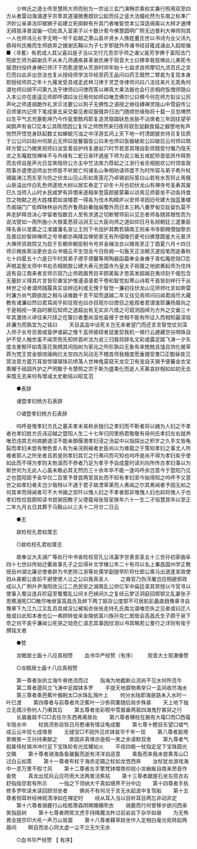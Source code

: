 <!-- { "loadSidebar": true } -->
　　少林氏之道士传至慧照大师而别为一宗设三玄门演畅宗乘权实兼行照用双至四方从者雷动海涌逮乎宗季其道寖微惠朗钦公起而任之竖大法幢屹然为东南之标凖广济妙公亲承法印据狮子岩建立死阕鲜有升其门者唯智觉本公深造阃奥以大辨才通博无碍慈泽普滋徧一切处其入室弟子以十数计若今佛慧圆明广照无边普利大禅师则其一人也师讳元长字无明一号千岩越之萧山县许贤乡人族姓董氏世以书诗为业父讳九鼎母何氏晚而生师欲弃之嫂谢氏鞠以为子七岁即就外传诸书经目辄成诵出入蹈矩循■〈寻蒦〉有若成人其父喜曰是子当以文行亢吾宗乎师之诸父昙芳学佛于富阳法门院欲乞师为嗣谢氏不从未几师遘疾甚革谢氏祷于观音大士曰佛幸我慈俾此儿弗死令服洒扫役终身祷巳师汗下而愈遂使从芳游时师年始十七益求良师摩切九流百氏之言巳而曰此非出世法也复从授经师学法华经至药王品问曰药王既然二臂曷为复现本身耶授经师异之年十九薙发受具戒走武林习律于灵芝寺律师问曰八法往来片无乖角何谓也师曰胡不问第九法乎律师曰问律而答以禅真大乘法器也会行丞相府饭僧师随众入本公亦在座遥见师即呼谓曰汝日用何如师曰唯念佛尔公曰佛今何在师方拟议公厉声叱之师遂胡跪作礼求示法要公以狗子无佛性之语授之继往縳禅灵隐山中雪庭传公召师掌内记师下笔成章五采交粲见者叹服俄弃归法门随顺世缘殆将十载一旦忽喟然曰生平气志充塞乾坤乃今作瓮里酰鸡耶复造灵隐跏砆危坐胁不沾席者三年因往望亭闻鹊声有省□见本公具陈悟因公复斥之师愤然来归夜将寂忽鼠翻食猫之器堕地有声恍然开悟觉身跃起数丈如蝉蜕污浊之中浮游玄间上天下地一时清朗披衣待旦复往质于公公问曰赵州何故云无师曰鼠餐猫饭公曰未也师曰饭器破矣公曰破后云何师曰筑碎方甓公乃微笑祝师曰汝宜善自护持复遯岩穴时节若至其理自彰师既受付嘱乃隐天龙之东庵耽悦禅味不与外缘有二蛇日来环遶座下师为说三皈五戒蛇矫首低昂作拜势而去师自是声光日显笑隐欣公方主中竺法席力荐起之江浙行省丞相脱欢公时领宣政院事亦遣使迫师出世师皆不听居亡何诸名山争相劝请师度不为时所容与弟子希升杖锡踰涛江而东至乌伤之伏龙山见山形如青莲花乃卓锡岩际誓曰山若有水吾将止焉俄山泉溢出作白乳色师遂依大树以居实泰定丁卯冬十月也初伏龙山有禅寺号圣寿其废巳久当师入山时乡民咸梦有异僧来遂相率登孱颜披蒙幕以访焉见师晏坐不动各持食饮之物献之邑大姓楼君如浚楼君一得各为伐木构精庐以安师寻因旧号建大伽蓝重楼杰阁端门广街辉映林谷内而齐鲁燕赵秦陇闽蜀外而日本三韩八番罗甸交趾留仇莫不奔走胪拜咨决心学留者恒数百人至有求道之切断臂师前以见志者师各随其根性而为说法譬如一雨所施小大根茎悉获沾涧王公大臣向师之道如仰日月名倾朝廷三遣重臣降名香以宠嘉之江淮雄藩名宣让王则下令加护其教若镇南王则亲书寺额赐僧伽黎衣及普应妙智辨禅师之号帝都亦再降旨俾势家无有所侵陵仍更号曰佛慧圆鉴大元普济大禅师资政院又为启于东朝命朝臣制令号并金襕法衣以赐焉至正丁酉夏六月十四日师示微疾索浴更衣会众书偈云平生饶舌今日败阙一句轰天正法眼灭遂投笔而逝春秋七十四夏五十六是日午时其弟子德亨德馨等用陶器函葢奉全身瘗于青松庵悲恸□恋声撼嵓壑太师中书右丞相脱脱公建大寿元忠国寺为皇太子祝厘之地欲奏起师为住持适有自江南来者言师示寂乃止师疏眉秀目丰颐美髯才思英发超越丑夷顷刻千偈包含无量妙义得其片言皆珍袭宝护惟谨语录若干卷和智觉拟寒山诗若干首皆刻梓行干丛林世之论者谓师践履真实谈辨迅利或无愧于智觉一濂初往伏龙山见师师吐言如奔雷时濂方尚气颇欲屈之相与诘难数千言不契而退越二年又往见焉师问曰闻君阅尽大藏教有诸濂曰然曰君耳阅乎抑目观也曰亦目观尔曰使目之能观者君谓谁耶濂扬眉向之于是相视一笑自时厥后知师之道超出有无实非凡情之可窥测因缔为方外之交垂三十年其激扬义谛往来尺牍之在箧衍者墨尚湿也虽缠于世相不能有所证入而相知最深铭非濂为而孰宜为之铭曰
　　天目嵓嵓中设死关岂无来者望门而还言言智觉仗剑深入师子长号百兽咸蛰伊谁嗣之惟千嵓师彼硕者鼠爰契我机一锡行云遯藏空谷明珠自护不受人触世虽不闻灵苑先知矫首听法为说三归我将辞名文彩或露足踏飞涛一夕东度龙峯郁环如青莲花我栖其间指树为家兆之所形孰曰无象有来兟兟且馌且饷化被草莽为梵王宫金银琉璃绚烂太空四方风动无不稽首师我檀度愿垂摄受羣□正酣昼夜沉冥法音方震万耳皆惊璨璨珠玑喷落人世神鬼莫窥天龙交卫有宠自天锡予便蕃金衣宝熏耀于祗园外护之严罔敢于令慧照之宗于斯为盛乘化而逝人天慕哀妙相如如初无去来既无去来何有增减太史勒铭以昭玄范

　　●表辞

　　诸暨孝妇杨方石表辞

　　○诸暨孝妇杨方石表辞

　　呜呼是惟孝妇方氏之墓夫孝未易称余独归之孝妇而不靳者将以媿为人妇之不孝者也孝妇姓方氏讳迎越之暨阳人生二十七年归同里杨君敬敬有母何氏孝妇左右就养唯恐违其志何病腑道涩不能亲御偃溷孝妇浸之汤盆中以指探出之积岁之久手文皆龟裂而孝妇未尝有倦色昔人有为亲浣厕褕者史臣尚以为难载之于策矧孝妇之事尤人所难者耶人之所坐者且若是则孝妇其它之行弗问而可知也呜呼是尚不得为孝妇矣乎使如此而不得为孝则夫勃溪而不恭者乃足为孝乎予自成童时读刘向所传古孝妇事以为斯世何为无此人心虽未敢必其无然历三十余年卒不能一逢呜呼余岂意今于暨阳乃见之也暨阳距予金华仅二百里予昔尝两至其处而不知有孝妇至今始得知之呜呼予又意世之如孝妇者夫岂少哉特以不遇于君子故湮草莱而人弗闻之尔其弗闻者予固无如之何其幸而得闻者可不大书揭之崇阡以愧人妇之不孝者耶非惟愧人妇也抑将愧人子也孝妇性俭慈颇知读书尝粥田教子父德载母张皆宦族年六十一生二子恒慧其卒以至正二年九月五日其葬于马鞍山以三夫十二月廿二日云

　　●志

　　故检校孔君权厝志

　　○故检校孔君权厝志

　　故奉议大夫湖广等处行中书省检校官孔公讳瀛字世表宣圣五十三世孙初家曲阜四十七世曰传始迁衢故事孔子之后得补文学椽公年二十有司以名上署昌国州学正教授岳州湖北廉访使者辟为书吏除江浙等处儒学副提举阶将仕郎公乘马出道逢宣政使驺从甚都公直前不避使使人让之公曰我真圣人
　　之裔官乃伪浮屠岂应相避邪政成以入广例升尹海阳改沅江二邑民安之湖南乱公供亿军中庙廷录其劳授以今官寻以使事入蜀议连兵殄寇至蜀蜀乱公间关巴峡间久之复经云梦泛洞庭回鄂鄂又乱妻张子思樵溺死□□散尽唯继室高昌氏及衅下两丁妪存公度鄂不可居航彭蠡直趋豫章寻自豫章下九江九江又乱百具咸没公被垢衣伥伥走持孔氏南北谱唯恐失之见者或曰迂人哉或曰此知本者也公一弗顾转徙来金陵依富川族孙克仁居居会高昌氏生子颇于泉下奈之何不哀乎濂闻公死哭之恸克仁请志其事因抆泪以书其略若公羣行之详则有俟于撰铭文者

　　●赞 

　　龙眠居士画十八应真相赞 
　　血书华严经赞（有序）
　　观音大士观瀑像赞 

　　○龙眠居士画十八应真相赞

　　第一尊者张拱立海牛脊绝流而过
　　指海为地截断众流尚不见水何所觅牛
　　第二尊者遡风立飞涛中足踏钵多罗
　　手提天地靡物弗举只一盂间收尽海水
　　第三尊者乘芭蕉叶傲睨太□水珠乱溅叶上
　　何分水陆即海是路未入水时一叶巳渡
　　第四尊者与前尊者共泛蕉叶一沙弥荷橐随后局步殊甚
　　天上地下独立无偶沙弥何人乃嗫其后
　　第五尊者坐彩帨中雪眉垂两肩四海鬼狞甚舁之行
　　长眉垂肩不□□去任尔东西弗离故处
　　第六尊者横杖在腕有大鼋□而□西鼋半隐水中
　　杖挑须弥目铄日月愍诸有情证龟成鳖
　　第七尊十瞪目东望口嘘气成云云中现七成塔景
　　无缝宝□不因外见优钵昙华千年一现
　　第八尊者翫塔景微笑一王孙持果献之
　　景固非真塔亦是假一笑之余语默双舍
　　第九尊者气貎甚伟杖锡冲冲行足下宝珠轮有光炫耀如火
　　平视四极一杖指定足下宝珠圆光交暎
　　第十尊者骑海鱼鱼皷鬣而逝有洋洋自适意
　　乘鱼而来我未尝乘青山□过白云如蒸
　　第十一尊者布杖于海赤足蹑之杖如龙悠西奔
　　汝杖犹龙游戏海中一息万里不假寸风
　　第十二尊者左手擎梵钵噬唇仰视小龙蜿蜒自南来昂首作奋势
　　真龙出现风云应符雨大法两普活焦枯
　　第十三尊者踞崖石坐左揽衣右舒指指空若有所示
　　一指之下领纳大千真如境界不分中边
　　第十四尊者手执修多罗吹读未读回顾邻坐者
　　佛尚不有何况于言无水起波中复驾船
　　第十五尊者侧耳听经神观清凈如在禅定时
　　经从耳入当以目听耳目两忘非动非定
　　第十六尊者骑鹿行山桧栢萧森阴飔翛翛吹衣
　　骑鹿而行何曾移步欲问西来笑指庭树
　　第十七尊者跨斑文虎手持降魔法杵过前岩岩下杂华如昼
　　为无怖畏全提宗印大吼一声万山皆震
　　第十八尊者藉草趺坐作入定相白毫光宛转起两眉间
　　瞑目而坐心同太虚一尘不立无欠无余

　　○血书华严经赞 【 有序】 

